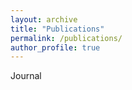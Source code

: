 ```yaml
---
layout: archive
title: "Publications"
permalink: /publications/
author_profile: true
---
```


Journal
